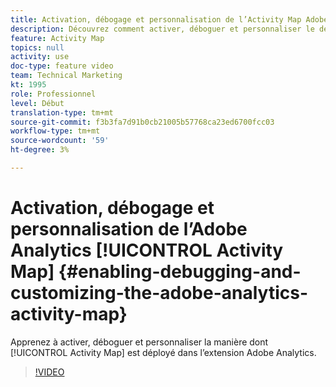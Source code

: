 ```yaml
---
title: Activation, débogage et personnalisation de l’Activity Map Adobe Analytics
description: Découvrez comment activer, déboguer et personnaliser le déploiement du Activity Map dans l’extension Adobe Analytics.
feature: Activity Map
topics: null
activity: use
doc-type: feature video
team: Technical Marketing
kt: 1995
role: Professionnel
level: Début
translation-type: tm+mt
source-git-commit: f3b3fa7d91b0cb21005b57768ca23ed6700fcc03
workflow-type: tm+mt
source-wordcount: '59'
ht-degree: 3%

---
```



# Activation, débogage et personnalisation de l’Adobe Analytics [!UICONTROL Activity Map] {#enabling-debugging-and-customizing-the-adobe-analytics-activity-map}

Apprenez à activer, déboguer et personnaliser la manière dont [!UICONTROL Activity Map] est déployé dans l’extension Adobe Analytics.

>[!VIDEO](https://video.tv.adobe.com/v/25878?quality=12)
